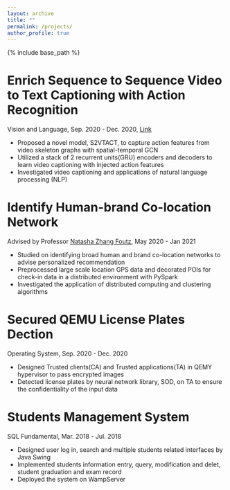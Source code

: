 ```yaml
---
layout: archive
title: ""
permalink: /projects/
author_profile: true
---
```

{% include base_path %}



Enrich Sequence to Sequence Video to Text Captioning with Action Recognition
===
Vision and Language, Sep. 2020 - Dec. 2020, [Link](https://github.com/stillarrow/S2VT_ACT)
* Proposed a novel model, S2VTACT,  to capture action features from video skeleton graphs with spatial-temporal GCN 
* Utilized a stack of 2 recurrent units(GRU) encoders and decoders to learn video captioning with injected action features
* Investigated video captioning and applications of natural language processing (NLP)

Identify Human-brand Co-location Network
===
Advised by Professor [Natasha Zhang Foutz](https://www.commerce.virginia.edu/faculty/ynf8a), May 2020 - Jan 2021

* Studied on identifying broad human and brand co-location networks to advise personalized recommendation
* Preprocessed large scale location GPS data and decorated POIs for check-in data in a distributed environment with PySpark 
*  Investigated the application of distributed computing and clustering algorithms 



Secured QEMU License Plates Dection
===
Operating System,  Sep. 2020 - Dec. 2020
*  Designed Trusted clients(CA) and Trusted applications(TA) in QEMY hypervisor to pass encrypted images 
*  Detected license plates by neural network library, SOD, on TA to ensure the confidentiality of the input data


Students Management System
===
SQL Fundamental, Mar. 2018 - Jul. 2018
* Designed user log in, search and multiple students related interfaces by Java Swing 
* Implemented students information entry, query, modification and delet, student graduation and exam record
* Deployed the system on WampServer

<!---
Shopping Website Design
===
Web Design
* Developed an eCommerce website to sell products with HTML, CSS and PHP
* Implemented users to log in / log out / register / browse products / search products and buy products
* Simulated shopping carts, users transactions and receipts editing
--->

<!---
Human Computer Interaction
===
HCI
* To design and develop a virtual room tour system that enhances user engagement and interactivity
* Users can click and drag to look around and move between rooms or areas
* Allow users to customize their tour by selecting which rooms or features they are most interested in
--->
